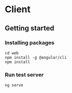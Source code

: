 # Client

## Getting started

### Installing packages

```
cd web
npm install -g @angular/cli
npm install
```

### Run test server

```
ng serve
```
